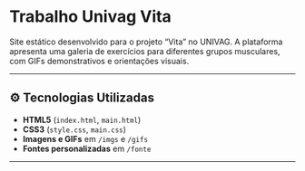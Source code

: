 # Trabalho Univag Vita

Site estático desenvolvido para o projeto “Vita” no UNIVAG. A plataforma apresenta uma galeria de exercícios para diferentes grupos musculares, com GIFs demonstrativos e orientações visuais.

---

## ⚙ Tecnologias Utilizadas

- **HTML5** (`index.html`, `main.html`)  
- **CSS3** (`style.css`, `main.css`)  
- **Imagens e GIFs** em `/imgs` e `/gifs`  
- **Fontes personalizadas** em `/fonte`  

---
